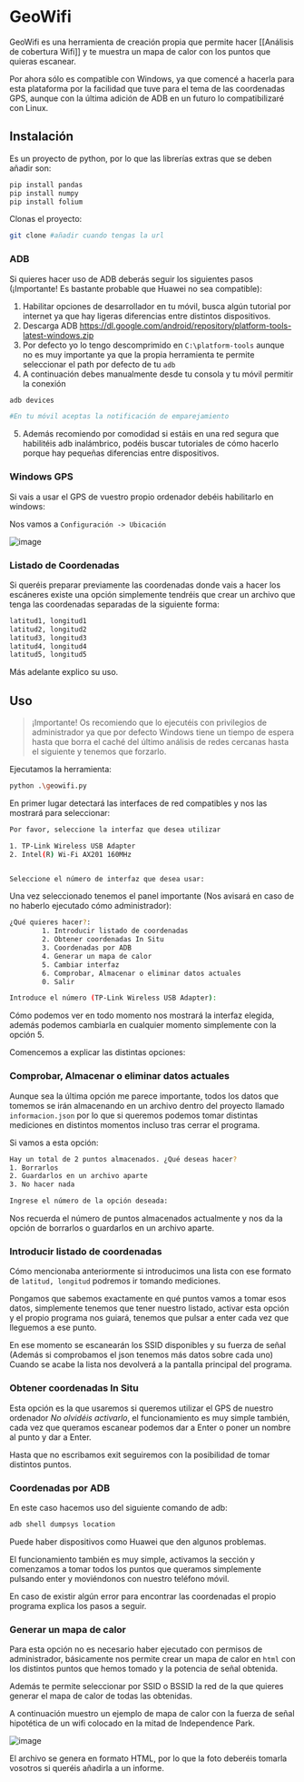 # GeoWifi
GeoWifi es una herramienta de creación propia que permite hacer [[Análisis de cobertura Wifi]] y te muestra un mapa de calor con los puntos que quieras escanear.

Por ahora sólo es compatible con Windows, ya que comencé a hacerla para esta plataforma por la facilidad que tuve para el tema de las coordenadas GPS, aunque con la última adición de ADB en un futuro lo compatibilizaré con Linux.

## Instalación

Es un proyecto de python, por lo que las librerías extras que se deben añadir son:

```python
pip install pandas
pip install numpy
pip install folium
```

Clonas el proyecto:

```bash
git clone #añadir cuando tengas la url
```

### ADB

Si quieres hacer uso de ADB deberás seguir los siguientes pasos (¡Importante! Es bastante probable que Huawei no sea compatible):

1. Habilitar opciones de desarrollador en tu móvil, busca algún tutorial por internet ya que hay ligeras diferencias entre distintos dispositivos.
2. Descarga ADB https://dl.google.com/android/repository/platform-tools-latest-windows.zip
3. Por defecto yo lo tengo descomprimido en ``C:\platform-tools`` aunque no es muy importante ya que la propia herramienta te permite seleccionar el path por defecto de tu `adb`
4. A continuación debes manualmente desde tu consola y tu móvil permitir la conexión
```bash
adb devices

#En tu móvil aceptas la notificación de emparejamiento
```
5. Además recomiendo por comodidad si estáis en una red segura que habilitéis adb inalámbrico, podéis buscar tutoriales de cómo hacerlo porque hay pequeñas diferencias entre dispositivos.

### Windows GPS

Si vais a usar el GPS de vuestro propio ordenador debéis habilitarlo en windows:

Nos vamos a `Configuración -> Ubicación`

![image](https://github.com/barricadadigital/GeoWifi/assets/92856868/faf10e59-9f38-4976-9f73-b5a97901834a)

### Listado de Coordenadas

Si queréis preparar previamente las coordenadas donde vais a hacer los escáneres existe una opción simplemente tendréis que crear un archivo que tenga las coordenadas separadas de la siguiente forma:

```bash
latitud1, longitud1
latitud2, longitud2
latitud3, longitud3
latitud4, longitud4
latitud5, longitud5
```

Más adelante explico su uso.

## Uso

>¡Importante! Os recomiendo que lo ejecutéis con privilegios de administrador ya que por defecto Windows tiene un tiempo de espera hasta que borra el caché del último análisis de redes cercanas hasta el siguiente y tenemos que forzarlo.

Ejecutamos la herramienta:

```bash
python .\geowifi.py
```

En primer lugar detectará las interfaces de red compatibles y nos las mostrará para seleccionar:

```bash
Por favor, seleccione la interfaz que desea utilizar

1. TP-Link Wireless USB Adapter
2. Intel(R) Wi-Fi AX201 160MHz


Seleccione el número de interfaz que desea usar:   
```

Una vez seleccionado tenemos el panel importante (Nos avisará en caso de no haberlo ejecutado cómo administrador):

```bash
¿Qué quieres hacer?:
        1. Introducir listado de coordenadas
        2. Obtener coordenadas In Situ
        3. Coordenadas por ADB
        4. Generar un mapa de calor
        5. Cambiar interfaz
        6. Comprobar, Almacenar o eliminar datos actuales
        0. Salir

Introduce el número (TP-Link Wireless USB Adapter):
```

Cómo podemos ver en todo momento nos mostrará la interfaz elegida, además podemos cambiarla en cualquier momento simplemente con la opción 5.

Comencemos a explicar las distintas opciones:

### Comprobar, Almacenar o eliminar datos actuales

Aunque sea la última opción me parece importante, todos los datos que tomemos se irán almacenando en un archivo dentro del proyecto llamado `informacion.json` por lo que si queremos podemos tomar distintas mediciones en distintos momentos incluso tras cerrar el programa.

Si vamos a esta opción:

```bash
Hay un total de 2 puntos almacenados. ¿Qué deseas hacer?
1. Borrarlos
2. Guardarlos en un archivo aparte
3. No hacer nada

Ingrese el número de la opción deseada:
```

Nos recuerda el número de puntos almacenados actualmente y nos da la opción de borrarlos o guardarlos en un archivo aparte.

### Introducir listado de coordenadas

Cómo mencionaba anteriormente si introducimos una lista con ese formato de `latitud, longitud` podremos ir tomando mediciones.

Pongamos que sabemos exactamente en qué puntos vamos a tomar esos datos, simplemente tenemos que tener nuestro listado, activar esta opción y el propio programa nos guiará, tenemos que pulsar a enter cada vez que lleguemos a ese punto.

En ese momento se escanearán los SSID disponibles y su fuerza de señal (Además si comprobamos el json tenemos más datos sobre cada uno) Cuando se acabe la lista nos devolverá a la pantalla principal del programa.

### Obtener coordenadas In Situ

Esta opción es la que usaremos si queremos utilizar el GPS de nuestro ordenador *No olvidéis activarlo*, el funcionamiento es muy simple también, cada vez que queramos escanear podemos dar a Enter o poner un nombre al punto y dar a Enter.

Hasta que no escribamos exit seguiremos con la posibilidad de tomar distintos puntos.

### Coordenadas por ADB

En este caso hacemos uso del siguiente comando de adb:

```bash
adb shell dumpsys location
```

Puede haber dispositivos como Huawei que den algunos problemas.

El funcionamiento también es muy simple, activamos la sección y comenzamos a tomar todos los puntos que queramos simplemente pulsando enter y moviéndonos con nuestro teléfono móvil.

En caso de existir algún error para encontrar las coordenadas el propio programa explica los pasos a seguir.

### Generar un mapa de calor

Para esta opción no es necesario haber ejecutado con permisos de administrador, básicamente nos permite crear un mapa de calor en `html` con los distintos puntos que hemos tomado y la potencia de señal obtenida.

Además te permite seleccionar por SSID o BSSID la red de la que quieres generar el mapa de calor de todas las obtenidas.

A continuación muestro un ejemplo de mapa de calor con la fuerza de señal hipotética de un wifi colocado en la mitad de Independence Park.

![image](https://github.com/barricadadigital/GeoWifi/assets/92856868/696ab61c-cfe1-4d56-857c-bf3aed259665)

El archivo se genera en formato HTML, por lo que la foto deberéis tomarla vosotros si queréis añadirla a un informe.


